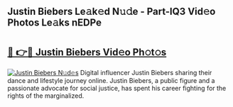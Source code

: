 ## Justin Biebers Le𝚊k𝚎d N𝚞𝚍e - Part-lQ3 Vid𝚎o Photos Le𝚊ks nEDPe

# <h2><a href="http://fbb9k5b.evod.top/?m=Justin+Biebers">🔗 👉🔴 Justin Biebers Vid𝚎o Ph𝚘t𝚘s</a></h2>

[![Justin Biebers N𝚞d𝚎s](https://i.imgur.com/8V9OHl7.gif)](http://fbb9k5b.evod.top/?m=Justin+Biebers)
Digital influencer Justin Biebers sharing their dance and lifestyle journey online. Justin Biebers, a public figure and a passionate advocate for social justice, has spent his career fighting for the rights of the marginalized. 
